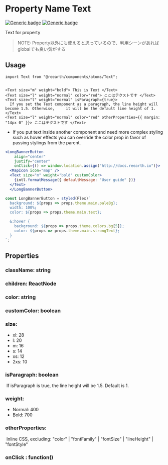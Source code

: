 # Property Name Text
[![Generic badge](https://img.shields.io/badge/GROUP-property-yellow.svg)]()
[![Generic badge](https://img.shields.io/badge/SIZE-atom-blue.svg)]()

Text for property

> NOTE: Property以外にも使えると思っているので、利用シーンがあればglobalでも良い気がする

## Usage

```tsx
import Text from "@reearth/components/atoms/Text";


<Text size="m" weight="bold"> This is Text </Text>
<Text size="l" weight="normal" color="red"> ここはテクストです </Text>
<Text size="l" weight="normal" isParagraph={true}>
  If you set the Text component as a paragraph, the line height will become 1.5. Otherwise, 	it will be the default line height of 1. 
</Text>
<Text size="l" weight="normal" color="red" otherProperties={{ margin: "14px 0" }}> ここはテクストです </Text>
```



- If you put text inside another component and need more complex styling such as hover effects you can override the color prop in favor of passing stylings from the parent.

```jsx
<LongBannerButton
    align="center"
    justify="center"
    onClick={() => window.location.assign("http://docs.reearth.io")}>
  <MapIcon icon="map" />
  <Text size="m" weight="bold" customColor>
    {intl.formatMessage({ defaultMessage: "User guide" })}
  </Text>
  </LongBannerButton>

const LongBannerButton = styled(Flex)`
  background: ${props => props.theme.main.paleBg};
  width: 100%;
  color: ${props => props.theme.main.text};

  &:hover {
    background: ${props => props.theme.colors.bg[5]};
    color: ${props => props.theme.main.strongText};
  }
`;
```



## Properties

### className: string

### children: ReactNode

### color: string

### customColor: boolean

### size: 

- xl: 28
- l: 20
- m: 16
- s: 14
- xs: 12
- 2xs: 10

### isParagraph: boolean

​	If isParagraph is true, the line height will be 1.5. Default is 1.

### weight:

- Normal: 400
- Bold: 700

### otherProperties: 

​	Inline CSS, excluding: "color" | "fontFamily" | "fontSize" | "lineHeight" | "fontStyle"

### onClick : function()



